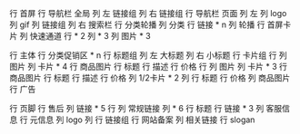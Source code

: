 行 首屏
    行 导航栏 全局
        列 左 链接组
        列 右 链接组
    行 导航栏 页面
        列 左
            列 logo
            列 gif
            列 链接组
        列 右 搜索栏
    行 分类轮播
        列 分类
            行 链接 * n
        列 轮播
    行 首屏卡片
        列 快速通道
            行 * 2
                列 * 3
        列 图片 * 3

行 主体
    行 分类促销区 * n
        行 标题组
            列 左 大标题
            列 右 小标题
        行 卡片组
            行
                列 图片
                列 卡片 * 4
                    行 商品图片
                    行 标题
                    行 描述
                    行 价格
            行
                列 图片
                列 卡片 * 3
                    行 商品图片
                    行 标题
                    行 描述
                    行 价格
                列 1/2卡片 * 2
                    列 
                        行 标题
                        行 价格
                    列 商品图片
    行 广告

行 页脚
    行 售后
        列 链接 * 5
    行 
        列 常规链接
            列 * 6
                行 标题
                行 链接 * 3
        列 客服信息
    行 元信息
        列 logo
        列 
            行 链接组
            行 网站备案
        列 相关链接
    行 slogan